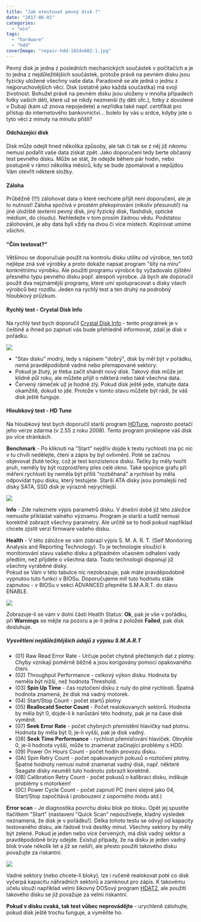 ```yaml
---
title: "Jak otestovat pevný disk ?"
date: "2017-06-01"
categories: 
  - "win"
tags: 
  - "hardware"
  - "hdd"
coverImage: "repair-hdd-1024x602-1.jpg"
---
```


Pevný disk je jedna z posledních mechanických součástek v počítačích a je to jedna z nejdůležitějších součástek, protože právě na pevném disku jsou fyzicky uložené všechny vaše data. Paradoxně se ale jedná o jednu z nejporuchovějších věcí. Disk (ostatně jako každá součástka) má svoji životnost. Bohužel právě na pevném disku jsou uloženy v mnoha případech fotky vašich dětí, které už se nikdy nezmenší (ty děti ofc.), fotky z dovolené v Dubaji (kam už znova nepojedete) a nezřídka také např. certifikát pro přístup do internetového bankovnictví... bolelo by vás u srdce, kdyby jste o tyto věci z minuty na minutu přišli?

#### Odcházející disk

Disk může odejít hned několika způsoby, ale tak či tak se z něj již nikomu nemusí podařit vaše data získat zpět. Jako doporučení tedy berte občasný test pevného disku. Může se stát, že odejde během pár hodin, nebo postupně v rámci několika měsíců, kdy se bude zpomalovat a nepůjdou Vám otevřít některé složky.

#### Záloha

Průběžně (!!!) zálohovat data o které nechcete přijít není doporučení, ale je to nutnost! Záloha spočívá v prostém překopírování (nikoliv přesunutí!) na jiné úložiště (externí pevný disk, jiný fyzický disk, flashdisk, optické médium, do cloudu). Nehledejte v tom prosím žádnou vědu. Podstatou zálohování, je aby data byli vždy na dvou či více místech. Kopírovat umíme všichni.

#### "Čím testovat?"

Většinou se doporučuje použít na kontrolu disku utilitu od výrobce, ten totiž nejlépe zná své výrobky a proto dokáže napsat program "šitý na míru" konkrétnímu výrobku. Ale použití programu výrobce by vyžadovalo zjištění přesného typu pevného disku popř. alespoň výrobce. Já bych ale doporučil použít dva nejznámější programy, které umí spolupracovat s disky všech výrobců bez rozdílu. Jeden na rychlý test a ten druhý na podrobný hloubkový průzkum.

#### Rychlý test - Crystal Disk Info

Na rychlý test bych doporučil [Crystal Disk Info](http://crystalmark.info/download/index-e.html#CrystalDiskInfo) - tento prográmek je v češtině a ihned po zapnutí vás bude přehledně informovat, zdali je disk v pořádku.

![](images/crystal.png)

- "Stav disku" modrý, tedy s nápisem "dobrý", disk by měl být v pořádku, nemá pravděpodobně vadné nebo přemapované sektory.
- Pokud je žlutý, je třeba začít shánět nový disk. Takový disk může jet klidně půl roku, ale můžete přijít o některá nebo také všechna data.
- Červený rámeček už je hodně zlý. Pokud disk ještě jede, stahujte data okamžitě, dokud to jde. Protože v tomto stavu můžete být rádi, že váš disk ještě funguje.

#### Hloubkový test - HD Tune

Na hloubkový test bych doporučil starší program [HDTune](http://www.hdtune.com/download.html), naprosto postačí jeho verze zdarma (v 2.55 z roku 2008). Tento program proklepne váš disk po více stránkách.

**Benchmark** - Po kliknutí na "Start" nejdřív dojde k testu rychlosti (na pc nic v tu chvíli nedělejte, čtení a zápis by byl ovlivněn). Poté se začnou objevovat žluté tečky, což je test konzistence disku. Tečky by měly tvořit pruh, neměly by být rozprostřeny přes celé okno. Také spojnice grafu při měření rychlosti by neměla být příliš "rozběhaná" a rychlost by měla odpovídat typu disku, který testujete. Starší ATA disky jsou pomalejší než disky SATA, SSD disk je výrazně nejrychlejší.

![](images/hdtune.png)

**Info** - Zde naleznete výpis parametrů disku. V dnešní době již této záložce nemusíte přikládat valného významu. Program je starší a tudíž nemusí korektně zobrazit všechny parametry. Ale určitě se to hodí pokud například chcete zjistit verzi firmware vašeho disku.

**Health** - V této záložce se vám zobrazí výpis S. M. A. R. T. (Self Monitoring Analysis and Reporting Technology). To je technologie sloužící k monitorování stavu vašeho disku a případném včasném odhalení vady předtím, než přijdete o všechna data. Touto technologií disponují již všechny vyráběné disky.  
Pokud se Vám v této tabulce nic nezobrazuje, pak máte pravděpodobně vypnutou tuto funkci v BIOSu. Doporučujeme mít tuto hodnotu stále zapnutou - v BIOSu v sekci ADVANCED přepněte S.M.A.R.T. do stavu ENABLE.

![](images/hdtune2.png)

Zobrazuje-li se vám v dolní části Health Status: **Ok**, pak je vše v pořádku, při **Warnings** se mějte na pozoru a je-li jedna z položek **Failed**, pak disk dosluhuje.

##### Vysvětlení nejdůležitějších údajů z výpisu S.M.A.R.T

- (01) Raw Read Error Rate - Určuje počet chybně přečtených dat z plotny. Chyby vznikají poměrně běžně a jsou korigovány pomocí opakovaného čtení.
- (02) Throughput Performance - celkový výkon disku. Hodnota by neměla být nižší, než hodnota Threshold.
- (03) **Spin Up Time** - čas roztočení disku z nuly do plné rychlosti. Špatná hodnota znamená, že disk má vadný motorek.
- (04) Start/Stop Count - počet startů plotny
- (05) **Reallocatd Sector Count** - Počet realokovanych sektorů. Hodnota by měla být 0, dojde-li k narůstání této hodnoty, pak je na čase disk vyměnit.
- (07) **Seek Error Rate** - počet chybných přemístění hlavičky nad plotnu. Hodnota by měla být 0, je-li vyšší, pak je disk vadný.
- (08) **Seek Time Performance** - rychlost přemísťování hlaviček. Obvykle 0, je-li hodnota vyšší, může to znamenat začínající problémy s HDD.
- (09) Power On Hours Count - počet hodin provozu disku.
- (0A) Spin Retry Count - počet opakovaných pokusů o roztočení plotny. Špatné hodnoty nemusí nutně znamenat vadný disk, např. některé Seagate disky neuměli tuto hodnotu zobrazit korektně.
- (0B) Calibration Retry Count - počet pokusů o kalibraci disku, indikuje problémy s motorkem!
- (0C) Power Cycle Count - počet zapnutí PC (není stejné jako 04, Start/Stop započítává i probouzení z úsporného módu atd.)

**Error scan** - Je diagnostika povrchu disku blok po bloku. Opět jej spustíte tlačítkem "Start" (nastavení "Quick Scan" nepoužívejte, kladný výsledek neznamená, že disk je v pořádku!). Délka tohoto testu se odvyjí od kapacity testovaného disku, ale řádově trvá desítky minut. Všechny sektory by měly být zelené. Pokud je jeden nebo více červených, má disk vadný sektor a pravděpodobně brzy odejde. Existují případy, že na disku je jeden vadný blok trvale několik let a již se nešíří, ale přesto použití takového disku považujte za riskantní.

![](images/hdtune3.png)

Vadné sektory (nebo chcete-li bloky), lze i ručeně realokovat poté co disk vyčerpá kapacitu náhradních sektorů a zamknout pro zápis. K takovému účelu slouží například velmi šikovný DOSový program [HDAT2](https://www.hdat2.com/download_cz.html), ale použití takového disku se již považuje za velmi riskantní.

**Pokud v disku cvaká, tak test vůbec neprovádějte** - urychleně zálohujte, pokud disk ještě trochu funguje, a vyměňte ho.
